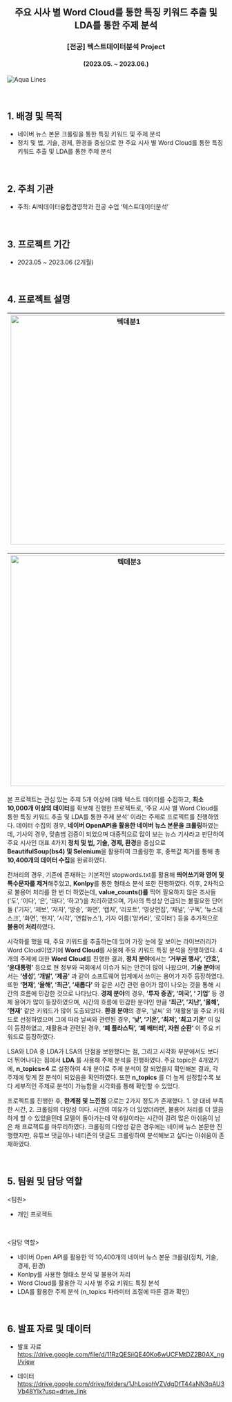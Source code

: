 <h2 align='center'> 주요 시사 별 Word Cloud를 통한 특징 키워드 추출 및 LDA를 통한 주제 분석 </h2>
<h3 align='center'> [전공] 텍스트데이터분석 Project </h3>
<h4 align='center'> (2023.05. ~ 2023.06.) </h4> 

![Aqua Lines](https://raw.githubusercontent.com/andreasbm/readme/master/assets/lines/aqua.png)

&nbsp;

## 1. 배경 및 목적

- 네이버 뉴스 본문 크롤링을 통한 특징 키워드 및 주제 분석
- 정치 및 법, 기술, 경제, 환경을 중심으로 한 주요 시사 별 Word Cloud를 통한 특징 키워드 추출 및 LDA를 통한 주제 분석

<br/>

## 2. 주최 기관

- 주최: AI빅데이터융합경영학과 전공 수업  ‘텍스트데이터분석’

<br/>

## 3. 프로젝트 기간 
- 2023.05 ~ 2023.06 (2개월)


<br/>

## 4. 프로젝트 설명 
<img width="530" alt="텍데분1" src="https://github.com/Ji-eun-Kim/Text-Data-Analytics/assets/124686375/8ecd0c22-ff86-476c-84d1-6b114c25c668"> | <img width="530" alt="텍데분2" src="https://github.com/Ji-eun-Kim/Text-Data-Analytics/assets/124686375/1e79b8af-1965-480c-843e-226631ba4f54"> 
---|---|

<img width="533" alt="텍데분3" src="https://github.com/Ji-eun-Kim/Text-Data-Analytics/assets/124686375/fa577161-e59f-4d56-b2f0-226cfe4b503b"> | <img width="533" alt="텍데분4" src="https://github.com/Ji-eun-Kim/Text-Data-Analytics/assets/124686375/a1c33180-9ff0-4ab5-8bb5-f23ddc32e228"> 
---|---|

본 프로젝트는 관심 있는 주제 5개 이상에 대해 텍스트 데이터를 수집하고, **최소 10,000개 이상의 데이터**를 확보해 진행한 프로젝트로, ‘주요 시사 별 Word Cloud를 통한 특징 키워드 추출 및 LDA를 통한 주제 분석’ 이라는 주제로 프로젝트를 진행하였다. 데이터 수집의 경우, **네이버 OpenAPI을 활용한 네이버 뉴스 본문을 크롤링**하였는데, 기사의 경우, 맞춤범 검증이 되었으며 대중적으로 많이 보는 뉴스 기사라고 판단하여 주요 시사인 대표 4가지 **정치 및 법, 기술, 경제, 환경**을 중심으로 **BeautifulSoup(bs4) 및 Selenium**을 활용하여 크롤링한 후, 중복값 제거를 통해 총 **10,400개의 데이터 수집**을 완료하였다. 

   전처리의 경우, 기존에 존재하는 기본적인 stopwords.txt를 활용해 **띄어쓰기와 영어 및 특수문자를 제거**해주었고, **Konlpy**를 통한 형태소 분석 또한 진행하였다. 이후, 2차적으로 불용어 처리를 한 번 더 하였는데, **value_counts()를** 찍어 필요하지 않은 조사들 (’도’, ‘이다’, ‘은’, ‘돼다’, ‘하고’)을 처리하였으며, 기사의 특성상 언급되는 불필요한 단어들 (’기자’, ‘제보’, ‘저자’, ‘방송’, ‘화면’, ‘캡처’, ‘리포트’, ‘영상편집’, ‘채널’, ‘구독’, ‘뉴스데스크’, ‘화면’, ‘현지’, ‘시각’, ‘연합뉴스’), 기자 이름(’앙카라’, ‘로이터’) 등을 추가적으로 **불용어 처리**하였다.
   
   시각화를 했을 때, 주요 키워드를 추출하는데 있어 가장 눈에 잘 보이는 라이브러리가 Word Cloud이었기에 **Word Cloud**를 사용해 주요 키워드 특징 분석을 진행하였다. 4개의 주제에 대한 **Word Cloud**를 진행한 결과, **정치 분야**에서는 **‘거부권 행사’, ‘간호’, ‘윤대통령’** 등으로 현 정부와 국회에서 이슈가 되는 안건이 많이 나왔으며, **기술 분야**에서는 **‘생성’, ‘개발’, ‘제공’** 과 같이 소프트웨어 업계에서 쓰이는 용어가 자주 등장하였다. 또한 **‘현재’, ‘올해’, ‘최근’, ‘새롭다’** 와 같은 시간 관련 용어가 많이 나오는 것을 통해 시간의 흐름에 민감한 것으로 나타났다. **경제 분야**의 경우, **‘투자 증권’, ‘미국’, ‘ 기업’** 등 경제 용어가 많이 등장하였으며, 시간의 흐름에 민감한 분야인 만큼 **‘최근’, ’지난’, ’올해’, ’현재’** 같은 키워드가 많이 도출되었다. **환경 분야**의 경우, ‘날씨’ 와 ‘재활용’을 주요 키워드로 선정하였으며 그에 따라 날씨와 관련된 경우, **‘낮’, ‘기온’, ‘최저’, ‘최고 기온’** 이 많이 등장하였고, 재활용과 관련된 경우, **‘폐 플라스틱’, ‘폐 배터리’, 자원 순환’** 이 주요 키워드로 등장하였다.

   LSA와 LDA 중 LDA가 LSA의 단점을 보완했다는 점, 그리고 시각화 부분에서도 보다 더 뛰어나다는 점에서 **LDA** 를 사용해 주제 분석을 진행하였다. 주요 topic은 4개였기에, **n_topics=4** 로 설정하여 4개 분야로 주제 분석이 잘 되었을지 확인해본 결과, 각 주제에 맞게 잘 분석이 되었음을 확인하였다. 또한 **n_topics** 를 더 높게 설정할수록 보다 세부적인 주제로 분석이 가능함을 시각화를 통해 확인할 수 있었다. 

   프로젝트를 진행한 후, **한계점 및 느낀점** 으로는 2가지 정도가 존재했다. 1. 양 대비 부족한 시간, 2. 크롤링의 다양성 이다. 시간의 여유가 더 있었더라면, 불용어 처리를 더 깔끔하게 할 수 있었을텐데 모델이 돌아가는데 약 6일이라는 시간이 걸려 많은 아쉬움이 남은 채 프로젝트를 마무리하였다. 크롤링의 다양성 같은 경우에는 네이버 뉴스 본문만 진행했지만, 유튜브 댓글이나 네티즌의 댓글도 크롤링하여 분석해보고 싶다는 아쉬움이 존재하였다.

<br/>

## 5. 팀원 및 담당 역할  

<팀원>  
- 개인 프로젝트  

<br>
  
<담당 역할>    
- 네이버 Open API를 활용한 약 10,400개의 네이버 뉴스 본문 크롤링(정치, 기술, 경제, 환경)
- Konlpy를 사용한 형태소 분석 및 불용어 처리
- Word Cloud를 활용한 각 시사 별 주요 키워드 특징 분석
- LDA를 활용한 주제 분석 (n_topics 파라미터 조절에 따른 결과 확인)

<br/>

## 6. 발표 자료 및 데이터

- 발표 자료  
https://drive.google.com/file/d/11RzQESiiQE40Ko6wUCFMtDZ2B0AX_ngI/view

- 데이터  
https://drive.google.com/drive/folders/1JhLosohVZVdgDfT44aNN3qAU3Vb48YIx?usp=drive_link

